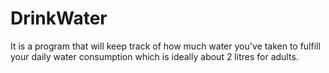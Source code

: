 # DrinkWater

It is a program that will keep track of how much water you've taken to fulfill your daily water consumption which is ideally about 2 litres for adults. 
